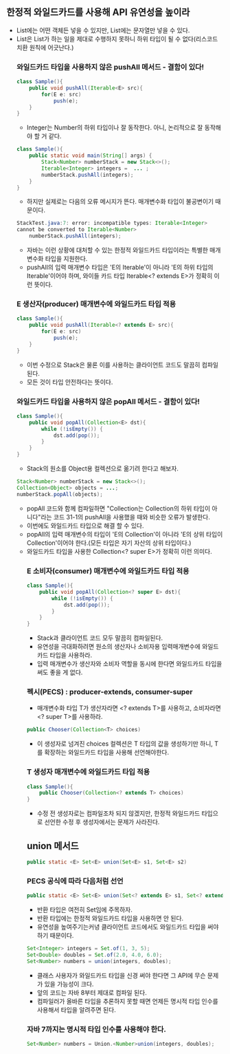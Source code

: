 ## 한정적 와일드카드를 사용해 API 유연성을 높이라

- List<Object>에는 어떤 객체든 넣을 수 있지만, List<String>에는 문자열만 넣을 수 있다. 
- List<String>은 List<Object>가 하는 일을 제대로 수행하지 못하니 하위 타입이 될 수 없다(리스코드 치환 원칙에 어긋난다.)  

### 와일드카드 타입을 사용하지 않은 pushAll 메서드 - 결함이 있다!
```java
class Sample(){
    public void pushAll(Iterable<E> src){
        for(E e: src)
            push(e);
    }
}
```
- Integer는 Number의 하위 타입이나 잘 동작한다. 아니, 논리적으로 잘 동작해야 할 거 같다. 
```java
class Sample(){
    public static void main(String[] args) {
        Stack<Number> numberStack = new Stack<>();
        Iterable<Integer> integers =  ... ;
        numberStack.pushAll(integers);
    }
}
```
- 하지만 실제로는 다음의 오류 메시지가 뜬다. 매개변수화 타입이 불공변이기 때문이다. 
```java
StackTest.java:7: error: incompatible types: Iterable<Integer>
cannot be converted to Iterable<Number>
    numberStack.pushAll(integers);
```
- 자바는 이런 상황에 대처할 수 있는 한정적 와일드카드 타입이라는 특별한 매개변수화 타입을 지원한다. 
- pushAll의 입력 매개변수 타입은 'E의 Iterable'이 아니라 'E의 하위 타입의 Iterable'이어야 하며, 와이들 카드 타입 Iterable<? extends E>가 정확히 이런 뜻이다. 

### E 생산자(producer) 매개변수에 와일드카드 타입 적용
```java
class Sample(){
    public void pushAll(Iterable<? extends E> src){
        for(E e: src)
            push(e);
    }
}
```
- 이번 수정으로 Stack은 물론 이를 사용하는 클라이언트 코드도 말끔히 컴파일된다. 
- 모든 것이 타입 안전하다는 뜻이다.  

### 와일드카드 타입을 사용하지 않은 popAll 메서드 - 결함이 있다!
```java
class Sample(){
    public void popAll(Collection<E> dst){
        while (!isEmpty()) {
            dst.add(pop());
        }
    }
}
```
- Stack<Number>의 원소를 Object용 컬렉션으로 옮기려 한다고 해보자.
```java
Stack<Number> numberStack = new Stack<>();
Collection<Object> objects = ...;
numberStack.popAll(objects);
```
- popAll 코드와 함께 컴파일하면 "Collection<Object>는 Collection<Number>의 하위 타입이 아니다"라는 코드 31-1의 pushAll을 사용했을 때와 비슷한 오류가 발생한다. 
- 이번에도 와일드카드 타입으로 해결 할 수 있다. 
- popAll의 입력 매개변수의 타입이 'E의 Collection'이 아니라 'E의 상위 타입이 Collection'이어야 한다.(모든 타입은 자기 자산의 상위 타입이다.)
- 와일드카드 타입을 사용한 Collection<? super E>가 정확히 이런 의미다.  

### E 소비자(consumer) 매개변수에 와일드카드 타입 적용
```java
class Sample(){
    public void popAll(Collection<? super E> dst){
        while (!isEmpty()) {
            dst.add(pop());
        }
    }
}
```
- Stack과 클라이언트 코드 모두 말끔히 컴파일된다.
- 유연성을 극대화하려면 원소의 생산자나 소비자용 입력매개변수에 와일드카드 타입을 사용하라.
- 입력 매개변수가 생산자와 소비자 역할을 동시에 한다면 와일드카드 타입을 써도 좋을 게 없다. 

### 펙시(PECS) : producer-extends, consumer-super  

- 매개변수화 타입 T가 생산자라면 <? extends T>를 사용하고, 소비자라면 <? super T>를 사용하라.

```java
public Chooser(Collection<T> choices)
```
- 이 생성자로 넘겨진 choices 컬렉션은 T 타입의 값을 생성하기만 하니, T를 확장하는 와일드카드 타입을 사용해 선언해야한다.

### T 생성자 매개변수에 와일드카드 타입 적용
```java
class Sample(){
    public Chooser(Collection<? extends T> choices)
}
```
- 수정 전 생성자로는 컴파일조차 되지 않겠지만, 한정적 와일드카드 타입으로 선언한 수정 후 생성자에서는 문제가 사라진다. 

## union 메서드 
```java
public static <E> Set<E> union(Set<E> s1, Set<E> s2)
```
### PECS 공식에 따라 다음처럼 선언
```java
public static <E> Set<E> union(Set<? extends E> s1, Set<? extends E> s2)
```
- 반환 타입은 여전히 Set<E>임에 주목하자.
- 반환 타입에는 한정적 와일드카드 타입을 사용하면 안 된다. 
- 유연성을 높여주기는커녕 클라이언트 코드에서도 와일드카드 타입을 써야 하기 때문이다.

```java
Set<Integer> integers = Set.of(1, 3, 5);
Set<Double> doubles = Set.of(2.0, 4.0, 6.0);
Set<Number> numbers = union(integers, doubles);
```
- 클래스 사용자가 와일드카드 타입을 신경 써야 한다면 그 API에 무슨 문제가 있을 가능성이 크다. 
- 앞의 코드는 자바 8부터 제대로 컴파일 된다. 
- 컴파일러가 올바른 타입을 추론하지 못할 때면 언제든 명시적 타입 인수를 사용해서 타입을 알려주면 된다. 

### 자바 7까지는 명시적 타입 인수를 사용해야 한다. 
```java
Set<Number> numbers = Union.<Number>union(integers, doubles);
```









